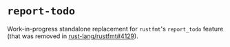 # `report-todo`

Work-in-progress standalone replacement for `rustfmt`'s `report_todo` feature (that was removed in [rust-lang/rustfmt#4129](https://github.com/rust-lang/rustfmt/pull/4129)).
